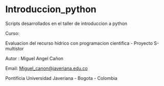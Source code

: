 # Introduccion_python

Scripts desarrollados en el taller de introduccion a python

Curso:

Evaluacion del recurso hidrico con programacion cientifica - Proyecto S-multistor 

Autor : Miguel Angel Cañon 

Email: Miguel_canon@javeriana.edu.co

Pontificia Universidad Javeriana - Bogota - Colombia
